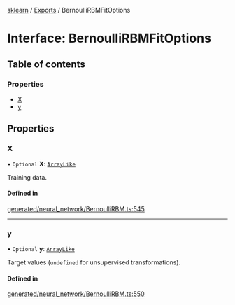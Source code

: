 [sklearn](../readme.md) / [Exports](../modules.md) / BernoulliRBMFitOptions

# Interface: BernoulliRBMFitOptions

## Table of contents

### Properties

- [X](BernoulliRBMFitOptions.md#x)
- [y](BernoulliRBMFitOptions.md#y)

## Properties

### X

• `Optional` **X**: [`ArrayLike`](../modules.md#arraylike)

Training data.

#### Defined in

[generated/neural_network/BernoulliRBM.ts:545](https://github.com/transitive-bullshit/scikit-learn-ts/blob/367336a/packages/sklearn/src/generated/neural_network/BernoulliRBM.ts#L545)

___

### y

• `Optional` **y**: [`ArrayLike`](../modules.md#arraylike)

Target values (`undefined` for unsupervised transformations).

#### Defined in

[generated/neural_network/BernoulliRBM.ts:550](https://github.com/transitive-bullshit/scikit-learn-ts/blob/367336a/packages/sklearn/src/generated/neural_network/BernoulliRBM.ts#L550)
